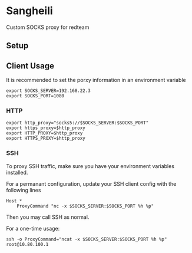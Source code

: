# Sangheili
Custom SOCKS proxy for redteam



## Setup



## Client Usage
It is recommended to set the porxy information in an environment variable
```
export SOCKS_SERVER=192.168.22.3
export SOCKS_PORT=1080
```
### HTTP
```
export http_proxy="socks5://$SOCKS_SERVER:$SOCKS_PORT"
export https_proxy=$http_proxy
export HTTP_PROXY=$http_proxy
export HTTPS_PROXY=$http_proxy
```

### SSH
To proxy SSH traffic, make sure you have your environment variables installed.

For a permanant configuration, update your SSH client config with the following lines
```
Host *
    ProxyCommand "nc -x $SOCKS_SERVER:$SOCKS_PORT %h %p"
```
Then you may call SSH as normal.

For a one-time usage:
```
ssh -o ProxyCommand="ncat -x $SOCKS_SERVER:$SOCKS_PORT %h %p" root@10.80.100.1
```